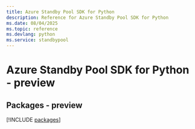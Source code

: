 ```yaml
---
title: Azure Standby Pool SDK for Python
description: Reference for Azure Standby Pool SDK for Python
ms.date: 08/04/2025
ms.topic: reference
ms.devlang: python
ms.service: standbypool
---
```

# Azure Standby Pool SDK for Python - preview
## Packages - preview
[!INCLUDE [packages](standby-pool-index.md)]